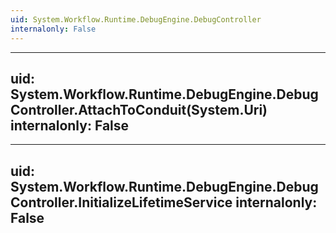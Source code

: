 ```yaml
---
uid: System.Workflow.Runtime.DebugEngine.DebugController
internalonly: False
---
```


---
uid: System.Workflow.Runtime.DebugEngine.DebugController.AttachToConduit(System.Uri)
internalonly: False
---

---
uid: System.Workflow.Runtime.DebugEngine.DebugController.InitializeLifetimeService
internalonly: False
---
